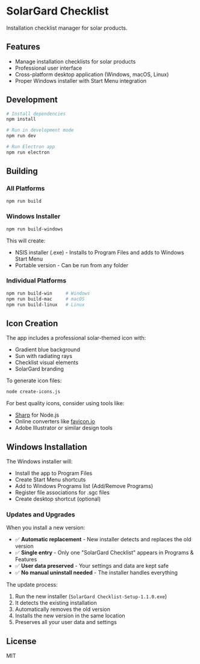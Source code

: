 # SolarGard Checklist

Installation checklist manager for solar products.

## Features

- Manage installation checklists for solar products
- Professional user interface
- Cross-platform desktop application (Windows, macOS, Linux)
- Proper Windows installer with Start Menu integration

## Development

```bash
# Install dependencies
npm install

# Run in development mode
npm run dev

# Run Electron app
npm run electron
```

## Building

### All Platforms
```bash
npm run build
```

### Windows Installer
```bash
npm run build-windows
```

This will create:
- NSIS installer (.exe) - Installs to Program Files and adds to Windows Start Menu
- Portable version - Can be run from any folder

### Individual Platforms
```bash
npm run build-win     # Windows
npm run build-mac     # macOS
npm run build-linux   # Linux
```

## Icon Creation

The app includes a professional solar-themed icon with:
- Gradient blue background
- Sun with radiating rays
- Checklist visual elements
- SolarGard branding

To generate icon files:
```bash
node create-icons.js
```

For best quality icons, consider using tools like:
- [Sharp](https://www.npmjs.com/package/sharp) for Node.js
- Online converters like [favicon.io](https://favicon.io/)
- Adobe Illustrator or similar design tools

## Windows Installation

The Windows installer will:
- Install the app to Program Files
- Create Start Menu shortcuts
- Add to Windows Programs list (Add/Remove Programs)
- Register file associations for .sgc files
- Create desktop shortcut (optional)

### Updates and Upgrades

When you install a new version:
- ✅ **Automatic replacement** - New installer detects and replaces the old version
- ✅ **Single entry** - Only one "SolarGard Checklist" appears in Programs & Features
- ✅ **User data preserved** - Your settings and data are kept safe
- ✅ **No manual uninstall needed** - The installer handles everything

The update process:
1. Run the new installer (`SolarGard Checklist-Setup-1.1.0.exe`)
2. It detects the existing installation
3. Automatically removes the old version
4. Installs the new version in the same location
5. Preserves all your user data and settings

## License

MIT 
